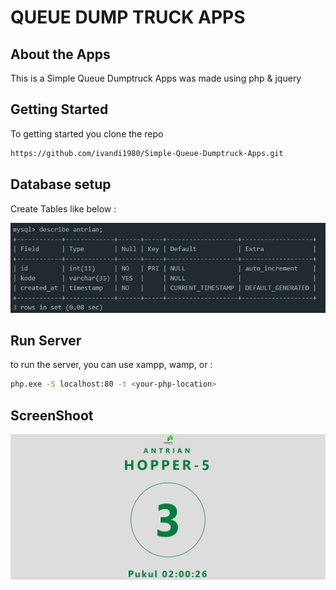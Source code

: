 # QUEUE DUMP TRUCK APPS

## About the Apps
This is a Simple Queue Dumptruck Apps was made using php & jquery

## Getting Started
To getting started you clone the repo

```bash
https://github.com/ivandi1980/Simple-Queue-Dumptruck-Apps.git
```

## Database setup 
Create Tables like below :


![Tables](assets/img/tables.jpg "This is the Tables")

## Run Server
to run the server, you can use xampp, wamp, or : 

```bash
php.exe -S localhost:80 -t <your-php-location>
```


## ScreenShoot
![Dashboard](assets/img/screenshoot.jpg "This is the dashboard")
